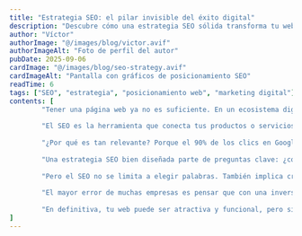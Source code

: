 ```yaml
---
title: "Estrategia SEO: el pilar invisible del éxito digital"
description: "Descubre cómo una estrategia SEO sólida transforma tu web en un motor real de captación de clientes."
author: "Víctor"
authorImage: "@/images/blog/victor.avif"
authorImageAlt: "Foto de perfil del autor"
pubDate: 2025-09-06
cardImage: "@/images/blog/seo-strategy.avif"
cardImageAlt: "Pantalla con gráficos de posicionamiento SEO"
readTime: 6
tags: ["SEO", "estrategia", "posicionamiento web", "marketing digital"]
contents: [
        "Tener una página web ya no es suficiente. En un ecosistema digital saturado, la diferencia entre una web que simplemente existe y otra que realmente genera negocio está en la estrategia SEO. Una web sin planificación de posicionamiento es como abrir una tienda en mitad del desierto: bonita por dentro, pero invisible para los clientes.",
        
        "El SEO es la herramienta que conecta tus productos o servicios con la audiencia adecuada en el momento en que la buscan. Dejarlo para más adelante o subestimarlo suele significar perder tiempo, recursos y oportunidades de negocio. La estrategia debe diseñarse desde el inicio, no como un añadido posterior.",
        
        "¿Por qué es tan relevante? Porque el 90% de los clics en Google se concentran en la primera página de resultados. Y llegar ahí no es fruto de la suerte, sino del análisis de palabras clave, el estudio de la competencia y la construcción de una arquitectura web clara y optimizada.",
        
        "Una estrategia SEO bien diseñada parte de preguntas clave: ¿cómo buscan los usuarios tu servicio?, ¿qué nivel de competencia tienen esas búsquedas?, ¿qué aporta tu competencia que tú aún no ofreces? De esas respuestas nace el mapa de contenidos y la estructura del sitio, que determinarán si tu web será relevante para Google y útil para tus clientes.",
        
        "Pero el SEO no se limita a elegir palabras. También implica crear contenidos de calidad, optimizar la velocidad de carga, mejorar la experiencia de usuario y generar confianza mediante enlaces y menciones externas. Todo esto convierte tu web en un activo que crece con el tiempo.",
        
        "El mayor error de muchas empresas es pensar que con una inversión inicial basta. El SEO es un proceso constante: publicar nuevos artículos, analizar métricas, corregir desviaciones y adaptarse a los cambios del algoritmo. Es un maratón, no una carrera de velocidad.",
        
        "En definitiva, tu web puede ser atractiva y funcional, pero sin una estrategia SEO quedará oculta en la inmensidad de Internet. Apostar por el SEO es apostar por la visibilidad, la credibilidad y la sostenibilidad de tu negocio digital."
]
---
```

